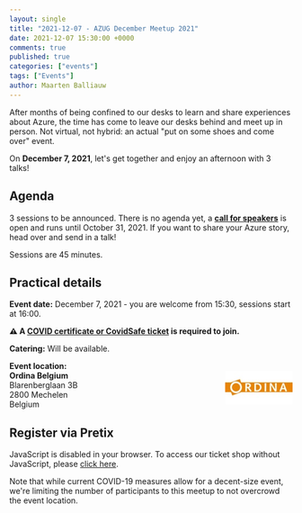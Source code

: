 ```yaml
---
layout: single
title: "2021-12-07 - AZUG December Meetup 2021"
date: 2021-12-07 15:30:00 +0000
comments: true
published: true
categories: ["events"]
tags: ["Events"]
author: Maarten Balliauw
---
```


After months of being confined to our desks to learn and share experiences about Azure,
the time has come to leave our desks behind and meet up in person.
Not virtual, not hybrid: an actual "put on some shoes and come over" event.

On **December 7, 2021**, let's get together and enjoy an afternoon with 3 talks!

## Agenda

3 sessions to be announced. There is no agenda yet, a [**call for speakers**](https://sessionize.com/azug-december-meetup-2021) is open and runs until October 31, 2021.
If you want to share your Azure story, head over and send in a talk!

Sessions are 45 minutes.

## Practical details

**Event date:** December 7, 2021 - you are welcome from 15:30, sessions start at 16:00.

**⚠ A [COVID certificate or CovidSafe ticket](https://covidsafe.be/) is required to join.**

**Catering:** Will be available.

**Event location:**<br />
<img width="120" height="60" align="right" alt="" src="/assets/media/sponsors/logo-ordina.jpg">**Ordina Belgium**<br />
Blarenberglaan 3B<br />
2800 Mechelen<br />
Belgium

## Register via Pretix
<link rel="stylesheet" type="text/css" href="https://pretix.eu/azug/20211207/widget/v1.css">
<script type="text/javascript" src="https://pretix.eu/widget/v1.en.js" async></script>
<pretix-widget event="https://pretix.eu/azug/20211207/"></pretix-widget>
<noscript>
   <div class="pretix-widget">
        <div class="pretix-widget-info-message">
            JavaScript is disabled in your browser. To access our ticket shop without JavaScript, please <a target="_blank" rel="noopener" href="https://pretix.eu/azug/20211207/">click here</a>.
        </div>
    </div>
</noscript>

Note that while current COVID-19 measures allow for a decent-size event, we're limiting the number of participants to this meetup to not overcrowd the event location.
